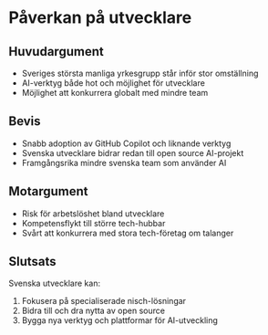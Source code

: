 # Påverkan på utvecklare

## Huvudargument
- Sveriges största manliga yrkesgrupp står inför stor omställning
- AI-verktyg både hot och möjlighet för utvecklare
- Möjlighet att konkurrera globalt med mindre team

## Bevis
- Snabb adoption av GitHub Copilot och liknande verktyg
- Svenska utvecklare bidrar redan till open source AI-projekt
- Framgångsrika mindre svenska team som använder AI

## Motargument
- Risk för arbetslöshet bland utvecklare
- Kompetensflykt till större tech-hubbar
- Svårt att konkurrera med stora tech-företag om talanger

## Slutsats
Svenska utvecklare kan:
1. Fokusera på specialiserade nisch-lösningar
2. Bidra till och dra nytta av open source
3. Bygga nya verktyg och plattformar för AI-utveckling
